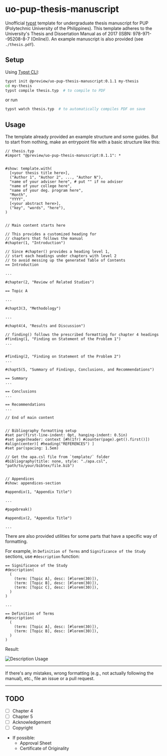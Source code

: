 # uo-pup-thesis-manuscript

Unofficial [typst](https://typst.app) template for undergraduate thesis manuscript for PUP (Polytechnic University of the Philippines). This template adheres to the University's Thesis and Dissertation Manual as of 2017 (ISBN: 978-971--95208-8-7 (Online)). An example manuscript is also provided (see `./thesis.pdf`).

## Setup
Using [Typst CLI](https://github.com/typst/typst?tab=readme-ov-file#installation):
```bash
typst init @preview/uo-pup-thesis-manuscript:0.1.1 my-thesis
cd my-thesis
typst compile thesis.typ  # to compile to PDF
```

or run
```bash
typst watch thesis.typ  # to automatically compiles PDF on save
```

## Usage
The template already provided an example structure and some guides. But to start from nothing, make an entrypoint file with a basic structure like this:
```typ
// thesis.typ
#import "@preview/uo-pup-thesis-manuscript:0.1.1": *


#show: template.with(
  [<your thesis title here>],
  ("Author 1", "Author 2", ..., "Author N"),
  "name of your adviser here", # put "" if no adviser
  "name of your college here",
  "name of your deg. program here",
  "Month",
  "YYYY",
  [<your abstract here>],
  ("key", "words", "here"),
)


// Main content starts here

// This provides a customized heading for
// chapters that follows the manual
#chapter(1, "Introduction") 

// Since #chapter() provides a heading level 1,
// start each headings under chapters with level 2
// to avoid messing up the generated Table of Contents
== Introduction

...

#chapter(2, "Review of Related Studies")

== Topic A

...

#chapt3(3, "Methodology")

...

#chapt4(4, "Results and Discussion")

// finding() follows the prescribed formatting for chapter 4 headings
#finding(1, "Finding on Statement of the Problem 1")
...


#finding(2, "Finding on Statement of the Problem 2")
...

#chapt5(5, "Summary of Findings, Conclusions, and Recommendations")

== Summary
...

== Conclusions
...

== Recommendations
...

// End of main content


// Bibliography formatting setup
#set par(first-line-indent: 0pt, hanging-indent: 0.5in)
#set page(header: context [#h(1fr) #counter(page).get().first()])
#align(center)[ #heading("REFERENCES") ]
#set par(spacing: 1.5em)

// Get the apa.csl file from `template/` folder
#bibliography(title: none, style: "./apa.csl", "path/to/your/bibtex/file.bib")


// Appendices
#show: appendices-section

#appendix(1, "Appendix Title")

...

#pagebreak()

#appendix(2, "Appendix Title")

...
```

There are also provided utilities for some parts that have a specific way of formatting.

For example, in `Definition of Terms` and `Significance of the Study` sections, use `#description` function:
```typ
== Significance of the Study
#description(
  (
    (term: [Topic A], desc: [#lorem(30)]),
    (term: [Topic B], desc: [#lorem(30)]),
    (term: [Topic C], desc: [#lorem(30)]),
  )
)

...

== Definition of Terms
#description(
  (
    (term: [Topic A], desc: [#lorem(30)]),
    (term: [Topic B], desc: [#lorem(30)]),
  )
)
```

Result:

![Description Usage](./images/description-usage-res.png)

<hr>

If there's any mistakes, wrong formatting (e.g., not actually following the manual), etc., file an issue or a pull request.

<hr>


## TODO
- [ ] Chapter 4
- [ ] Chapter 5
- [ ] Acknowledgement
- [ ] Copyright
- If possible:
    - Approval Sheet
    - Certificate of Originality

